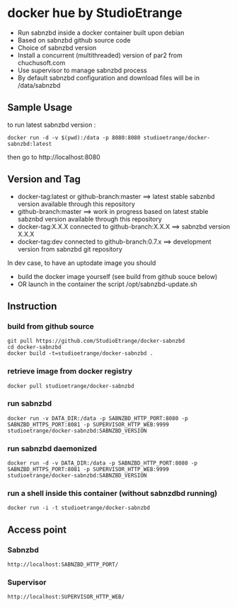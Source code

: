 # docker hue by StudioEtrange

* Run sabnzbd inside a docker container built upon debian
* Based on sabnzbd github source code
* Choice of sabnzbd version
* Install a concurrent (multithreaded) version of par2 from chuchusoft.com
* Use supervisor to manage sabnzbd process
* By default sabnzbd configuration and download files will be in /data/sabnzbd


## Sample Usage

to run latest sabnzbd version :

	docker run -d -v $(pwd):/data -p 8080:8080 studioetrange/docker-sabnzbd:latest

then go to http://localhost:8080

## Version and Tag

* docker-tag:latest or github-branch:master ==> latest stable sabznbd version available through this repository
* github-branch:master ==> work in progress based on latest stable sabznbd version available through this repository
* docker-tag:X.X.X connected to github-branch:X.X.X ==> sabnzbd version X.X.X
* docker-tag:dev connected to github-branch:0.7.x ==> development version from sabnzbd git repository

In dev case, to have an uptodate image you should
* build the docker image yourself (see build from github souce below)
* OR launch in the container the script /opt/sabnzbd-update.sh

## Instruction 

### build from github source

	git pull https://github.com/StudioEtrange/docker-sabnzbd
	cd docker-sabnzbd
	docker build -t=studioetrange/docker-sabnzbd .

### retrieve image from docker registry

	docker pull studioetrange/docker-sabnzbd

### run sabnzbd 

	docker run -v DATA_DIR:/data -p SABNZBD_HTTP_PORT:8080 -p SABNZBD_HTTPS_PORT:8081 -p SUPERVISOR_HTTP_WEB:9999 studioetrange/docker-sabnzbd:SABNZBD_VERSION

### run sabnzbd daemonized

	docker run -d -v DATA_DIR:/data -p SABNZBD_HTTP_PORT:8080 -p SABNZBD_HTTPS_PORT:8081 -p SUPERVISOR_HTTP_WEB:9999 studioetrange/docker-sabnzbd:SABNZBD_VERSION


### run a shell inside this container (without sabnzdbd running)

	docker run -i -t studioetrange/docker-sabnzbd

## Access point

### Sabnzbd

	http://localhost:SABNZBD_HTTP_PORT/

### Supervisor

	http://localhost:SUPERVISOR_HTTP_WEB/
